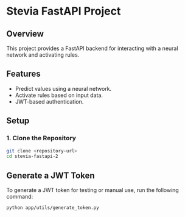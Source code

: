 # Stevia FastAPI Project

## Overview
This project provides a FastAPI backend for interacting with a neural network and activating rules.

## Features
- Predict values using a neural network.
- Activate rules based on input data.
- JWT-based authentication.

## Setup

### 1. Clone the Repository
```bash
git clone <repository-url>
cd stevia-fastapi-2
```

## Generate a JWT Token
To generate a JWT token for testing or manual use, run the following command:

```bash
python app/utils/generate_token.py
```